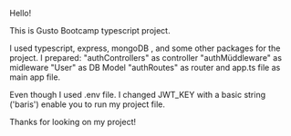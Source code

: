 Hello!

This is Gusto Bootcamp typescript project.

I used typescript, express, mongoDB , and some other packages for the project.
I prepared:
"authControllers" as controller
"authMüddleware" as midleware
"User" as DB Model
"authRoutes" as router
and app.ts file as main app file.

Even though I used .env file. I changed JWT_KEY with a basic string ('baris') enable you to run my project file.

Thanks for looking on my project!
